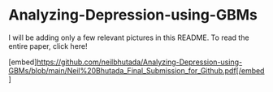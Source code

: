 # Analyzing-Depression-using-GBMs

I will be adding only a few relevant pictures in this README. To read the entire paper, click here!

[embed]https://github.com/neilbhutada/Analyzing-Depression-using-GBMs/blob/main/Neil%20Bhutada_Final_Submission_for_Github.pdf[/embed]
